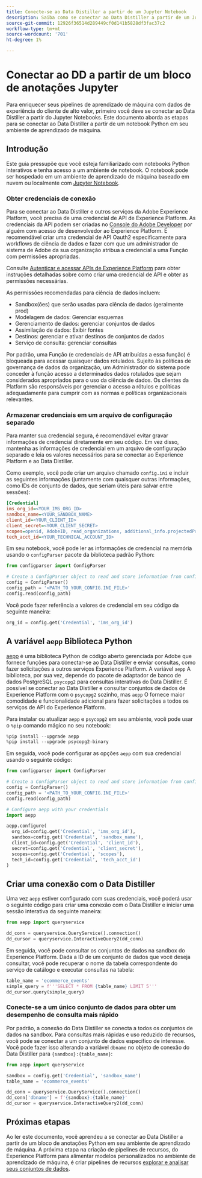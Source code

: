 ```yaml
---
title: Conecte-se ao Data Distiller a partir de um Jupyter Notebook
description: Saiba como se conectar ao Data Distiller a partir de um Jupyter Notebook.
source-git-commit: 12926f36514d289449cf0d141b5828df3fac37c2
workflow-type: tm+mt
source-wordcount: '701'
ht-degree: 1%

---
```


# Conectar ao DD a partir de um bloco de anotações Jupyter

Para enriquecer seus pipelines de aprendizado de máquina com dados de experiência do cliente de alto valor, primeiro você deve se conectar ao Data Distiller a partir do Jupyter Notebooks. Este documento aborda as etapas para se conectar ao Data Distiller a partir de um notebook Python em seu ambiente de aprendizado de máquina.

## Introdução

Este guia pressupõe que você esteja familiarizado com notebooks Python interativos e tenha acesso a um ambiente de notebook. O notebook pode ser hospedado em um ambiente de aprendizado de máquina baseado em nuvem ou localmente com [Jupyter Notebook](https://jupyter.org/).

### Obter credenciais de conexão

Para se conectar ao Data Distiller e outros serviços da Adobe Experience Platform, você precisa de uma credencial de API de Experience Platform. As credenciais da API podem ser criadas no  [Console do Adobe Developer](https://developer.adobe.com/console/home) por alguém com acesso de desenvolvedor ao Experience Platform. É recomendável criar uma credencial de API Oauth2 especificamente para workflows de ciência de dados e fazer com que um administrador de sistema de Adobe da sua organização atribua a credencial a uma Função com permissões apropriadas.

Consulte [Autenticar e acessar APIs de Experience Platform](../../../landing/api-authentication.md) para obter instruções detalhadas sobre como criar uma credencial de API e obter as permissões necessárias.

As permissões recomendadas para ciência de dados incluem:

- Sandbox(ões) que serão usadas para ciência de dados (geralmente prod)
- Modelagem de dados: Gerenciar esquemas
- Gerenciamento de dados: gerenciar conjuntos de dados
- Assimilação de dados: Exibir fontes
- Destinos: gerenciar e ativar destinos de conjuntos de dados
- Serviço de consulta: gerenciar consultas

Por padrão, uma Função (e credenciais de API atribuídas a essa função) é bloqueada para acessar quaisquer dados rotulados. Sujeito às políticas de governança de dados da organização, um Administrador do sistema pode conceder à função acesso a determinados dados rotulados que sejam considerados apropriados para o uso da ciência de dados. Os clientes da Platform são responsáveis por gerenciar o acesso a rótulos e políticas adequadamente para cumprir com as normas e políticas organizacionais relevantes.

### Armazenar credenciais em um arquivo de configuração separado

Para manter sua credencial segura, é recomendável evitar gravar informações de credencial diretamente em seu código. Em vez disso, mantenha as informações de credencial em um arquivo de configuração separado e leia os valores necessários para se conectar ao Experience Platform e ao Data Distiller.

Como exemplo, você pode criar um arquivo chamado `config.ini` e incluir as seguintes informações (juntamente com quaisquer outras informações, como IDs de conjunto de dados, que seriam úteis para salvar entre sessões):

```ini
[Credential]
ims_org_id=<YOUR_IMS_ORG_ID>
sandbox_name=<YOUR_SANDBOX_NAME>
client_id=<YOUR_CLIENT_ID>
client_secret=<YOUR_CLIENT_SECRET>
scopes=openid, AdobeID, read_organizations, additional_info.projectedProductContext, session
tech_acct_id=<YOUR_TECHNICAL_ACCOUNT_ID>
```

Em seu notebook, você pode ler as informações de credencial na memória usando o `configParser` pacote da biblioteca padrão Python:

```python
from configparser import ConfigParser

# Create a ConfigParser object to read and store information from config.ini
config = ConfigParser()
config_path = '<PATH_TO_YOUR_CONFIG.INI_FILE>'
config.read(config_path)
```

Você pode fazer referência a valores de credencial em seu código da seguinte maneira:

```python
org_id = config.get('Credential', 'ims_org_id')
```

## A variável `aepp` Biblioteca Python

[aepp](https://github.com/adobe/aepp/tree/main) é uma biblioteca Python de código aberto gerenciada por Adobe que fornece funções para conectar-se ao Data Distiller e enviar consultas, como fazer solicitações a outros serviços Experience Platform. A variável `aepp` A biblioteca, por sua vez, depende do pacote de adaptador de banco de dados PostgreSQL  `psycopg2` para consultas interativas do Data Distiller. É possível se conectar ao Data Distiller e consultar conjuntos de dados de Experience Platform com o `psycopg2` sozinho, mas `aepp` O fornece maior comodidade e funcionalidade adicional para fazer solicitações a todos os serviços de API do Experience Platform.

Para instalar ou atualizar `aepp` e `psycopg2` em seu ambiente, você pode usar o `%pip` comando mágico no seu notebook:

```python
%pip install --upgrade aepp
%pip install --upgrade psycopg2-binary
```

Em seguida, você pode configurar as opções `aepp` com sua credencial usando o seguinte código:

```python
from configparser import ConfigParser

# Create a ConfigParser object to read and store information from config.ini
config = ConfigParser()
config_path = '<PATH_TO_YOUR_CONFIG.INI_FILE>'
config.read(config_path)

# Configure aepp with your credentials
import aepp

aepp.configure(
  org_id=config.get('Credential', 'ims_org_id'),
  sandbox=config.get('Credential', 'sandbox_name'),
  client_id=config.get('Credential', 'client_id'), 
  secret=config.get('Credential', 'client_secret'),
  scopes=config.get('Credential', 'scopes'),
  tech_id=config.get('Credential', 'tech_acct_id')
)
```

## Criar uma conexão com o Data Distiller

Uma vez `aepp` estiver configurado com suas credenciais, você poderá usar o seguinte código para criar uma conexão com o Data Distiller e iniciar uma sessão interativa da seguinte maneira:

```python
from aepp import queryservice

dd_conn = queryservice.QueryService().connection()
dd_cursor = queryservice.InteractiveQuery2(dd_conn)
```

Em seguida, você pode consultar os conjuntos de dados na sandbox do Experience Platform. Dada a ID de um conjunto de dados que você deseja consultar, você pode recuperar o nome da tabela correspondente do serviço de catálogo e executar consultas na tabela:

```python
table_name = 'ecommerce_events'
simple_query = f'''SELECT * FROM {table_name} LIMIT 5'''
dd_cursor.query(simple_query)
```

### Conecte-se a um único conjunto de dados para obter um desempenho de consulta mais rápido

Por padrão, a conexão do Data Distiller se conecta a todos os conjuntos de dados na sandbox. Para consultas mais rápidas e uso reduzido de recursos, você pode se conectar a um conjunto de dados específico de interesse. Você pode fazer isso alterando a variável `dbname` no objeto de conexão do Data Distiller para `{sandbox}:{table_name}`:

```python
from aepp import queryservice

sandbox = config.get('Credential', 'sandbox_name')
table_name = 'ecommerce_events'

dd_conn = queryservice.QueryService().connection()
dd_conn['dbname'] = f'{sandbox}:{table_name}'
dd_cursor = queryservice.InteractiveQuery2(dd_conn)
```

## Próximas etapas

Ao ler este documento, você aprendeu a se conectar ao Data Distiller a partir de um bloco de anotações Python em seu ambiente de aprendizado de máquina. A próxima etapa na criação de pipelines de recursos, do Experience Platform para alimentar modelos personalizados no ambiente de aprendizado de máquina, é criar pipelines de recursos [explorar e analisar seus conjuntos de dados](./exploratory-analysis.md).

